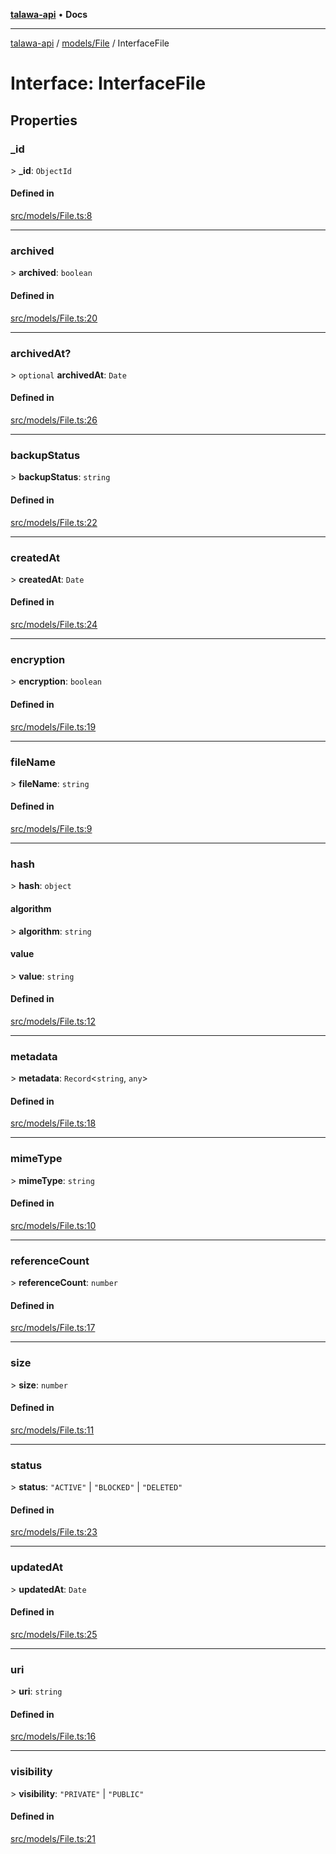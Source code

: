 [**talawa-api**](../../../README.md) • **Docs**

***

[talawa-api](../../../modules.md) / [models/File](../README.md) / InterfaceFile

# Interface: InterfaceFile

## Properties

### \_id

\> **\_id**: `ObjectId`

#### Defined in

[src/models/File.ts:8](https://github.com/PalisadoesFoundation/talawa-api/blob/92443bb6a5ff3ed66457149a509401986a82e570/src/models/File.ts#L8)

***

### archived

\> **archived**: `boolean`

#### Defined in

[src/models/File.ts:20](https://github.com/PalisadoesFoundation/talawa-api/blob/92443bb6a5ff3ed66457149a509401986a82e570/src/models/File.ts#L20)

***

### archivedAt?

\> `optional` **archivedAt**: `Date`

#### Defined in

[src/models/File.ts:26](https://github.com/PalisadoesFoundation/talawa-api/blob/92443bb6a5ff3ed66457149a509401986a82e570/src/models/File.ts#L26)

***

### backupStatus

\> **backupStatus**: `string`

#### Defined in

[src/models/File.ts:22](https://github.com/PalisadoesFoundation/talawa-api/blob/92443bb6a5ff3ed66457149a509401986a82e570/src/models/File.ts#L22)

***

### createdAt

\> **createdAt**: `Date`

#### Defined in

[src/models/File.ts:24](https://github.com/PalisadoesFoundation/talawa-api/blob/92443bb6a5ff3ed66457149a509401986a82e570/src/models/File.ts#L24)

***

### encryption

\> **encryption**: `boolean`

#### Defined in

[src/models/File.ts:19](https://github.com/PalisadoesFoundation/talawa-api/blob/92443bb6a5ff3ed66457149a509401986a82e570/src/models/File.ts#L19)

***

### fileName

\> **fileName**: `string`

#### Defined in

[src/models/File.ts:9](https://github.com/PalisadoesFoundation/talawa-api/blob/92443bb6a5ff3ed66457149a509401986a82e570/src/models/File.ts#L9)

***

### hash

\> **hash**: `object`

#### algorithm

\> **algorithm**: `string`

#### value

\> **value**: `string`

#### Defined in

[src/models/File.ts:12](https://github.com/PalisadoesFoundation/talawa-api/blob/92443bb6a5ff3ed66457149a509401986a82e570/src/models/File.ts#L12)

***

### metadata

\> **metadata**: `Record`\<`string`, `any`\>

#### Defined in

[src/models/File.ts:18](https://github.com/PalisadoesFoundation/talawa-api/blob/92443bb6a5ff3ed66457149a509401986a82e570/src/models/File.ts#L18)

***

### mimeType

\> **mimeType**: `string`

#### Defined in

[src/models/File.ts:10](https://github.com/PalisadoesFoundation/talawa-api/blob/92443bb6a5ff3ed66457149a509401986a82e570/src/models/File.ts#L10)

***

### referenceCount

\> **referenceCount**: `number`

#### Defined in

[src/models/File.ts:17](https://github.com/PalisadoesFoundation/talawa-api/blob/92443bb6a5ff3ed66457149a509401986a82e570/src/models/File.ts#L17)

***

### size

\> **size**: `number`

#### Defined in

[src/models/File.ts:11](https://github.com/PalisadoesFoundation/talawa-api/blob/92443bb6a5ff3ed66457149a509401986a82e570/src/models/File.ts#L11)

***

### status

\> **status**: `"ACTIVE"` \| `"BLOCKED"` \| `"DELETED"`

#### Defined in

[src/models/File.ts:23](https://github.com/PalisadoesFoundation/talawa-api/blob/92443bb6a5ff3ed66457149a509401986a82e570/src/models/File.ts#L23)

***

### updatedAt

\> **updatedAt**: `Date`

#### Defined in

[src/models/File.ts:25](https://github.com/PalisadoesFoundation/talawa-api/blob/92443bb6a5ff3ed66457149a509401986a82e570/src/models/File.ts#L25)

***

### uri

\> **uri**: `string`

#### Defined in

[src/models/File.ts:16](https://github.com/PalisadoesFoundation/talawa-api/blob/92443bb6a5ff3ed66457149a509401986a82e570/src/models/File.ts#L16)

***

### visibility

\> **visibility**: `"PRIVATE"` \| `"PUBLIC"`

#### Defined in

[src/models/File.ts:21](https://github.com/PalisadoesFoundation/talawa-api/blob/92443bb6a5ff3ed66457149a509401986a82e570/src/models/File.ts#L21)
